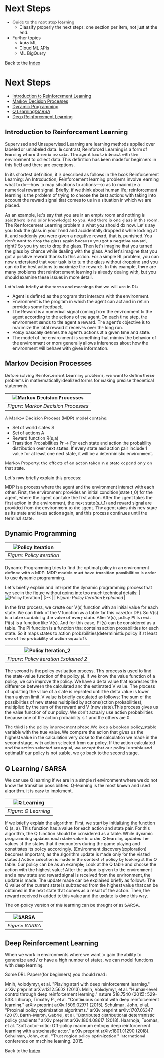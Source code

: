 # Next Steps
  * Guide to the next step learning
    * Classify properly the next steps: one section per item, not just at the end.
  * Further topics
    * Auto ML
    * Cloud ML APIs
    * ML BigQuery

Back to the [Index](index.html)


# Next Steps

* [Introduction to Reinforcement Learning](#Introduction-to-Reinforcement-Learning)
* [Markov Decision Processes](#Markov-Decision-Processes)
* [Dynamic Programming](#Dynamic-Programming)
* [Q Learning/SARSA](#Q-Learning/SARSA)
* [Deep Reinforcement Learning](#Deep-Reinforcement-Learning)


## Introduction to Reinforcement Learning
Supervised and Unsupervised Learning are learning methods applied over labeled or unlabeled data. In contrast, Reinforced Learning is a form of learning where there is no data. The agent has to interact with the environment to collect data. This definition has been made for beginners in this field and there are exceptions. 

In its shortest definition, it is described as follows in the book Reinforcement Learning: An Introduction;  Reinforcement learning problems involve learning what to do—how to map situations to actions—so as to maximize a numerical reward signal. Briefly, if we think about human life; reinforcement learning is the problem of trying to choose the best actions with taking into account the reward signal that comes to us in a situation in which we are placed. 

As an example, let's say that you are in an empty room and nothing is said(there is no prior knowledge) to you. And there is one glass in this room. The Reinforcement Learning problem is what you should do now. Let's say you took the glass in your hand and accidentally dropped it while looking at it, and suddenly you were given a negative reward, that is, punished. You don't want to drop the glass again because you got a negative reward, right? So you try not to drop the glass. Then let's imagine that you turned the glass by chance while dealing with the glass. And let's imagine that you got a positive reward thanks to this action. For a simple RL problem, you can now understand that your task is to turn the glass without dropping and you can do the best actions to maximize the rewards. In this example, there are many problems that reinforcement learning is already dealing with, but you should examine these issues in more detail.



Let's look briefly at the terms and meanings that we will use in RL:
* Agent is defined as the program that interacts with the environment.
* Environment is the program in which the agent can act and in return provides some feedback.
* The Reward is a numerical signal coming from the environment to the agent according to the actions of the agent. On each time step, the environment sends to the agent a reward. The agent’s objective is to maximize the total reward it receives over the long run.
* Policy basically defines the agent’s actions at a given time and state. 
* The model of the environment is something that mimics the behavior of the environment or more generally allows inferences about how the environment will behave with given information.





## Markov Decision Processes

Before solving Reinforcement Learning problems, we want to define these problems in mathematically idealized forms for making precise theoretical statements.


| ![Markov Decision Processes](images/04.Next/MDP.png) | 
|:--:| 
| *Figure: Markov Decision Processes* |

A Markov Decision Process (MDP) model contains: 
* Set of world states S 
* Set of actions A 
* Reward function R(s,a) 
* Transition Probabilities Pr → For each state and action the probability distribution over next states. İf every state and action pair include 1 value for at least one next state, it will be a deterministic environment.

Markov Property: the effects of an action taken in a state depend only on that state.

Let's now briefly explain this process:

MDP is a process where the agent and the environment interact with each other. First, the environment provides an initial condition(state t_0) for the agent, where the agent can take the first action. After the agent takes the first action in the environment, the next state(s_t_1) and reward signal are provided from the environment to the agent. The agent takes this new state as its state and takes action again, and this process continues until the terminal state.



## Dynamic Programming



| ![Policy Iteration](images/04.Next/policy_iteration.png) | 
|:--:| 
| *Figure: Policy Iteration* |


Dynamic Programming tries to find the optimal policy in an environment defined with a MDP. MDP models must have transition possibilities in order to use dynamic programming.

Let's briefly explain and interpret the dynamic programming process that we see in the figure without going into too much technical details:
| ![Policy Iteration](images/04.Next/policy_iteration_exp.png) | 
|:--:| 
| *Figure: Policy Iteration Explained* |

In the first process, we create our V(s) function with an initial value for each state. We can think of the V function as a table for this case(for DP). So V(s) is a table containing the value of every state. After V(s), policy Pi is next. Pi(s) is a function like V(s). And for this case, Pi (s) can be considered as a table. The Pi function is a function that contains action probabilities for each state. So it maps states to action probabilities(deterministic policy if at least one of the probability of action equals 1).

| ![Policy Iteration_2](images/04.Next/policy_iteration_exp_2.png) | 
|:--:| 
| *Figure: Policy Iteration Explained 2* |

The second is the policy evaluation process. This process is used to find the state-value function of the policy pi. If we know the value function of a policy, we can improve the policy. We have a delta value that expresses the difference between the calculated and the estimated V value. The process of updating the value of a state is repeated until the delta value is lower than a given limit. V value is briefly calculated as follows; The sum of the possibilities of new states multiplied by actions(action probabilities), multiplied by the sum of the reward and V (new state).This process gives us the value function of our policy.
We don't actually use action probabilities because one of the action probability is 1 and the others are 0.

The third is the policy improvement phase.We keep a boolean policy_stable variable with the true value. We compare the action that gives us the highest value in the calculation very close to the calculation we made in the second stage, with action selected from our policy. If the action calculated and the action selected are equal, we accept that our policy is stable and optimal.If our policy is not stable, we go back to the second stage.



## Q Learning / SARSA

We can use Q learning if we are in a simple rl environment where we do not know the transition possibilities. Q-learning is the most known and used algorithm. it is easy to implement.

| ![Q Learning](images/04.Next/Q_learning.png) | 
|:--:| 
| *Figure: Q Learning* |

If we briefly explain the algorithm:
    First, we start by initializing the function Q (s, a). This function has a value for each action and state pair. For this algorithm, the Q function should be considered as a table. While dynamic programming updates each state value in order, Q learning updates the values of the states that it encounters during the game playing and constitutes its policy accordingly. 
(Environment discovery(exploration) becomes important, as the algorithm update is made only for the visited states.)
    Action selection is made in the context of policy by looking at the Q table. Our policy can be as an example; Look at the Q table and choose the action with the highest value! After the action is given to the environment and a new state and reward signal is received from the environment, the update is made. The update made can be explained briefly as follows; The Q value of the current state is subtracted from the highest value that can be obtained in the next state that comes as a result of the action. Then, the reward received is added to this value and the update is done this way.

The on-policy version of this learning can be thought of as SARSA.

| ![SARSA](images/04.Next/sarsa.png) | 
|:--:| 
| *Figure: SARSA* |

## Deep Reinforcement Learning
When we work in environments where we want to gain the ability to generalize and / or have a high number of states, we can model functions with deep learning.

Some DRL Papers(for beginners) you should read :

Mnih, Volodymyr, et al. "Playing atari with deep reinforcement learning." arXiv preprint arXiv:1312.5602 (2013).
 Mnih, Volodymyr, et al. "Human-level control through deep reinforcement learning." nature 518.7540 (2015): 529-533.
Lillicrap, Timothy P., et al. "Continuous control with deep reinforcement learning." arXiv preprint arXiv:1509.02971 (2015).
Schulman, John, et al. "Proximal policy optimization algorithms." arXiv preprint arXiv:1707.06347 (2017).
Barth-Maron, Gabriel, et al. "Distributed distributional deterministic policy gradients." arXiv preprint arXiv:1804.08617 (2018).
Haarnoja, Tuomas, et al. "Soft actor-critic: Off-policy maximum entropy deep reinforcement learning with a stochastic actor." arXiv preprint arXiv:1801.01290 (2018).
Schulman, John, et al. "Trust region policy optimization." International conference on machine learning. 2015.



Back to the [Index](index.html)
